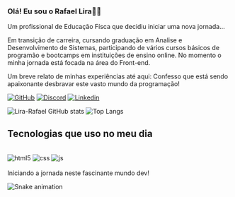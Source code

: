
### Olá! Eu sou o Rafael Lira🖐🏽

Um profissional de Educação Físca que decidiu iniciar uma nova jornada...

Em transição de carreira, cursando graduação em Analise e Desenvolvimento de Sistemas, participando de vários cursos básicos de programão e bootcamps em instituições de ensino online. No momento o minha jornada está focada na área do Front-end.

Um breve relato de minhas experiências até aqui: Confesso que está sendo apaixonante desbravar este vasto mundo da programação!

[![GitHub](https://img.shields.io/badge/GitHub-100000?style=for-the-badge&logo=github&logoColor=white
)](https://github.com/lira-rafael)
[![Discord](https://img.shields.io/badge/Discord-7289DA?style=for-the-badge&logo=discord&logoColor=white
)](https://discord.com/channels/lira-rafael#4380)
[![Linkedin](https://img.shields.io/badge/LinkedIn-0077B5?style=for-the-badge&logo=linkedin&logoColor=white
)](https://www.linkedin.com/in/rafael-lirap/)

![Lira-Rafael GitHub stats](https://github-readme-stats.vercel.app/api?username=lira-rafael&show_icons=true&theme=dracula)
![Top Langs](https://github-readme-stats.vercel.app/api/top-langs/?username=lira-rafael&size_weight=0.5&count_weight=0.5)

## Tecnologias que uso no meu dia

<div style="display: inline_block"><br/>
 <img aling="center" alt="html5" src="https://img.shields.io/badge/HTML5-E34F26?style=for-the-badge&logo=html5&logoColor=white" />
<img aling="center" alt="css" src="https://img.shields.io/badge/CSS3-1572B6?style=for-the-badge&logo=css3&logoColor=white" />
<img aling="center" alt="js" src="https://img.shields.io/badge/JavaScript-323330?style=for-the-badge&logo=javascript&logoColor=F7DF1E" />
</div>
<br>
Iniciando a jornada neste fascinante mundo dev!

![Snake animation](https://github.com/lira-rafael/lira-rafael/blob/output/github-contribution-grid-snake.svg)

